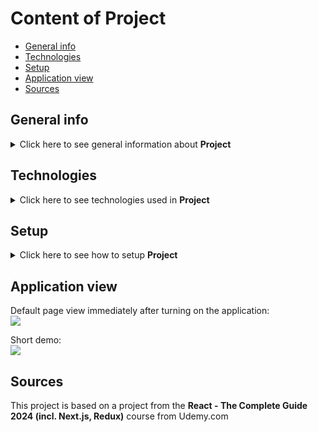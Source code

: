 # Content of Project
* [General info](#general-info)
* [Technologies](#technologies)
* [Setup](#setup)
* [Application view](#application-view)
* [Sources](#sources)


## General info
<details>
  <summary>
    Click here to see general information about <b>Project</b>
  </summary>
      This is project of an application similar to the todo app. The main goal of the <b>project</b> was to train basics of component styling in React, such like: dynamic css styles, dynamic css classes, styled components, dynamic props, media queries, css modules, dynamics styles with css modules.
</details>

## Technologies
<details>
  <summary>
    Click here to see technologies used in <b>Project</b>
  </summary>
 <ul>
   <li>JS</li>
   <li>CSS</li>
   <li>HTML</li>
   <li>React</li>
   <li>GitHub</li>
 </ul>
</details>

## Setup
<details>
  <summary>
    Click here to see how to setup <b>Project</b>
  </summary>
      To setup and run app:
  <ol>
    <li>Download <b>Project</b> repository</li>
    <li>Open in IDE You use</li>
    <li>Install npm packages. To do this just type in console  `npm install`</li>
    <li>Run localhost development server. To do this type in console 'npm start' or 'npm run dev'</li>
    <li>App should open automatically in your website browser. If not, just type in browser "localhost:xxxx", where "xxxx" is number, which IDE console show you after step 4</li>
    <li>Enjoy the app :)</li>
  </ol>
</details>

## Application view
Default page view immediately after turning on the application:</br>
<img src="https://github.com/user-attachments/assets/5ff96511-aaee-4ef8-be2d-51948edd989b"></br>

Short demo:</br>
<img src="https://github.com/user-attachments/assets/26d618a3-bb8b-403b-aadf-805a83f5e2a6">
## Sources
This project is based on a project from the <b>React - The Complete Guide 2024 (incl. Next.js, Redux)</b> course from Udemy.com


